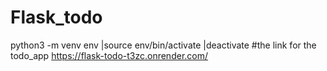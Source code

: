 # Flask_todo
  python3 -m venv env
  |source env/bin/activate
  |deactivate
#the link for the todo_app
https://flask-todo-t3zc.onrender.com/
